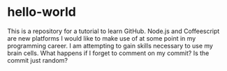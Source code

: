 # hello-world
This is a repository for a tutorial to learn GitHub.
Node.js and Coffeescript are new platforms I would like to make use of at some point in my programming career. I
am attempting to gain skills necessary to use my brain cells.
What happens if I forget to comment on my commit? Is the commit just random?

